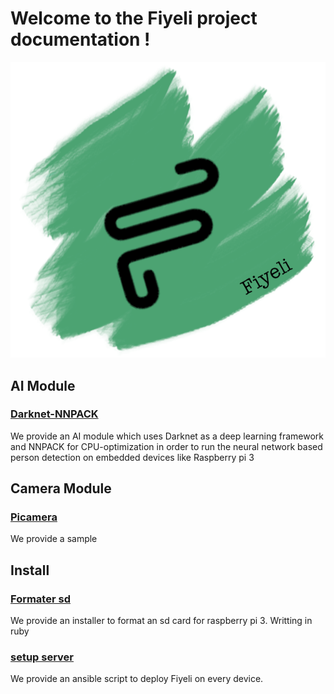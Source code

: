 # Welcome to the Fiyeli project documentation !

![logo](https://raw.githubusercontent.com/fiyeli/pilbi.github.io/master/docs/logo.png "Logo")

## AI Module
### [Darknet-NNPACK](ia.md)
We provide an AI module which uses Darknet as a deep learning framework and NNPACK for CPU-optimization in order to run the neural network based person detection on embedded devices like Raspberry pi 3

## Camera Module
### [Picamera](picamd.md)
We provide a sample

## Install
### [Formater sd](installsd.md)
We provide an installer to format an sd card for raspberry pi 3. Writting in ruby

### [setup server](ansible.md)
We provide an ansible script to deploy Fiyeli on every device.

